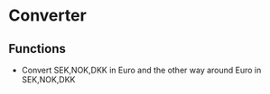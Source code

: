 # Converter

## Functions
- Convert SEK,NOK,DKK in Euro and the other way around Euro in SEK,NOK,DKK
